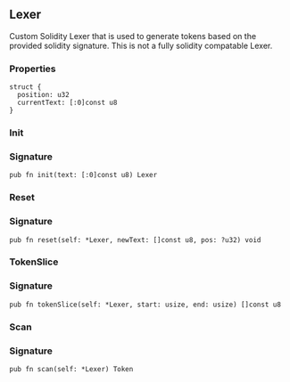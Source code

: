 ## Lexer

Custom Solidity Lexer that is used to generate tokens based
on the provided solidity signature. This is not a fully
solidity compatable Lexer.

### Properties

```zig
struct {
  position: u32
  currentText: [:0]const u8
}
```

### Init
### Signature

```zig
pub fn init(text: [:0]const u8) Lexer
```

### Reset
### Signature

```zig
pub fn reset(self: *Lexer, newText: []const u8, pos: ?u32) void
```

### TokenSlice
### Signature

```zig
pub fn tokenSlice(self: *Lexer, start: usize, end: usize) []const u8
```

### Scan
### Signature

```zig
pub fn scan(self: *Lexer) Token
```

